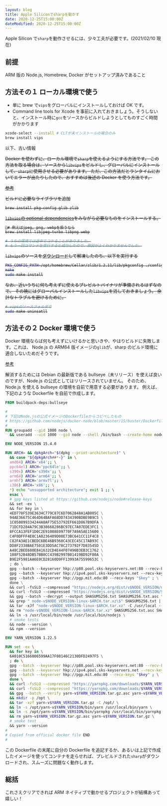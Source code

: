 ```yaml
---
layout: blog
title: Apple Siliconでsharpを動かす
date: 2020-12-25T15:00:00Z
dateModified: 2020-12-25T15:00:00Z
---
```


Apple Silicon で`sharp`を動作させるには、少々工夫が必要です。(2021/02/10 現在)

## 前提

ARM 版の Node.js, Homebrew, Docker がセットアップ済みであること

## 方法その１ ローカル環境で使う

- 単に brew で`vips`をグローバルにインストールしておけば OK です。
- Command line tools for Xcode を事前に入れておきましょう。そうしないと、インストール時に`gcc`をソースからビルドしようとしてものすごく時間がかかります

```sh
xcode-select --install # CLTが未インストールの場合のみ
brew install vips
```

以下、古い情報

<STRIKE>Docker を使わずに、ローカル環境で`sharp`を使えるようにする方法です。
この方法を取る場合は、ソースから`libvips`をビルドし、グローバルにインストールして、`sharp`に使用させる必要があります。
ただ、この方法だとランタイムにおいてエラーが出たりしたので、おすすめは後述の Docker を使う方法です。

[参考](https://github.com/lovell/sharp/issues/2460)

ビルドに必要なライブラリを追加

```sh
brew install pkg-config glib zlib
```

[`libvips`の optional-dependencies](https://github.com/libvips/libvips#optional-dependencies)をみながら必要なものをインストールする。

```sh
# 例えばjpeg, png, webpを扱うなら
brew install libjpeg-turbo libpng webp

# うちの環境では途中でコケることがありました。
# もう一回コマンドを実行すると成功したので、原因がよくわかりませんでした。
```

`libvips`のソースを[ダウンロード](https://github.com/libvips/libvips/releases)して解凍したのち、以下を実行する

```sh
PKG_CONFIG_PATH=/opt/homebrew/Cellar/zlib/1.2.11/lib/pkgconfig ./configure
make
sudo make install
```

なお、近いうちに何も考えずに使えるプレビルトバイナリが準備されるはずなので、
その暁にはグローバルインストールした`libvips`を消しておきましょう。
余計なトラブルを避けるために。

```sh
# vipsのソースフォルダで
sudo make uninsatll
```

</STRIKE>

## 方法その２ Docker 環境で使う

Docker 環境ならば何も考えずにいけるかと思いきや、やはりビルドに失敗します。これは、
Node.js の ARM64 版イメージの`glib`が、sharp のビルド環境に適合しないためだそうです。

[参考](https://github.com/lovell/sharp/issues/2482)

解消するためには Debian の最新版である bullseye（未リリース）を使えば良いのですが、Node.js の公式としてはリリースされていません。
そのため、Node.js を使える bullseye の環境を自前で用意する必要があります。
例えば、下記のような Dockerfile を自前で作成します。

```Dockerfile
FROM buildpack-deps:bullseye

#
# 下記はNode.jsの公式イメージのDockerfileからコピペしたもの
# https://github.com/nodejs/docker-node/blob/master/15/buster/Dockerfile
#
RUN groupadd --gid 1000 node \
  && useradd --uid 1000 --gid node --shell /bin/bash --create-home node

ENV NODE_VERSION 15.4.0

RUN ARCH= && dpkgArch="$(dpkg --print-architecture)" \
  && case "${dpkgArch##*-}" in \
  amd64) ARCH='x64';; \
  ppc64el) ARCH='ppc64le';; \
  s390x) ARCH='s390x';; \
  arm64) ARCH='arm64';; \
  armhf) ARCH='armv7l';; \
  i386) ARCH='x86';; \
  *) echo "unsupported architecture"; exit 1 ;; \
  esac \
  # gpg keys listed at https://github.com/nodejs/node#release-keys
  && set -ex \
  && for key in \
  4ED778F539E3634C779C87C6D7062848A1AB005C \
  94AE36675C464D64BAFA68DD7434390BDBE9B9C5 \
  1C050899334244A8AF75E53792EF661D867B9DFA \
  71DCFD284A79C3B38668286BC97EC7A07EDE3FC1 \
  8FCCA13FEF1D0C2E91008E09770F7A9A5AE15600 \
  C4F0DFFF4E8C1A8236409D08E73BC641CC11F4C8 \
  C82FA3AE1CBEDC6BE46B9360C43CEC45C17AB93C \
  DD8F2338BAE7501E3DD5AC78C273792F7D83545D \
  A48C2BEE680E841632CD4E44F07496B3EB3C1762 \
  108F52B48DB57BB0CC439B2997B01419BD92F80A \
  B9E2F5981AA6E0CD28160D9FF13993A75599653C \
  ; do \
  gpg --batch --keyserver hkp://p80.pool.sks-keyservers.net:80 --recv-keys "$key" || \
  gpg --batch --keyserver hkp://ipv4.pool.sks-keyservers.net --recv-keys "$key" || \
  gpg --batch --keyserver hkp://pgp.mit.edu:80 --recv-keys "$key" ; \
  done \
  && curl -fsSLO --compressed "https://nodejs.org/dist/v$NODE_VERSION/node-v$NODE_VERSION-linux-$ARCH.tar.xz" \
  && curl -fsSLO --compressed "https://nodejs.org/dist/v$NODE_VERSION/SHASUMS256.txt.asc" \
  && gpg --batch --decrypt --output SHASUMS256.txt SHASUMS256.txt.asc \
  && grep " node-v$NODE_VERSION-linux-$ARCH.tar.xz\$" SHASUMS256.txt | sha256sum -c - \
  && tar -xJf "node-v$NODE_VERSION-linux-$ARCH.tar.xz" -C /usr/local --strip-components=1 --no-same-owner \
  && rm "node-v$NODE_VERSION-linux-$ARCH.tar.xz" SHASUMS256.txt.asc SHASUMS256.txt \
  && ln -s /usr/local/bin/node /usr/local/bin/nodejs \
  # smoke tests
  && node --version \
  && npm --version

ENV YARN_VERSION 1.22.5

RUN set -ex \
  && for key in \
  6A010C5166006599AA17F08146C2130DFD2497F5 \
  ; do \
  gpg --batch --keyserver hkp://p80.pool.sks-keyservers.net:80 --recv-keys "$key" || \
  gpg --batch --keyserver hkp://ipv4.pool.sks-keyservers.net --recv-keys "$key" || \
  gpg --batch --keyserver hkp://pgp.mit.edu:80 --recv-keys "$key" ; \
  done \
  && curl -fsSLO --compressed "https://yarnpkg.com/downloads/$YARN_VERSION/yarn-v$YARN_VERSION.tar.gz" \
  && curl -fsSLO --compressed "https://yarnpkg.com/downloads/$YARN_VERSION/yarn-v$YARN_VERSION.tar.gz.asc" \
  && gpg --batch --verify yarn-v$YARN_VERSION.tar.gz.asc yarn-v$YARN_VERSION.tar.gz \
  && mkdir -p /opt \
  && tar -xzf yarn-v$YARN_VERSION.tar.gz -C /opt/ \
  && ln -s /opt/yarn-v$YARN_VERSION/bin/yarn /usr/local/bin/yarn \
  && ln -s /opt/yarn-v$YARN_VERSION/bin/yarnpkg /usr/local/bin/yarnpkg \
  && rm yarn-v$YARN_VERSION.tar.gz.asc yarn-v$YARN_VERSION.tar.gz \
  # smoke test
  && yarn --version
#
# Copied from official docker file END
#
```

この Dockerfile の末尾に自分の Dockerfile を追記するか、あるいは上記で作成したイメージを使ってコンテナを走らせれば、プレビルドされた`sharp`がダウンロードされ、スムーズに問題なく動作します。

## 総括

これさえクリアできれば ARM ネイティブで動かせるプロジェクトが結構あって嬉しい！
